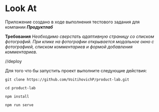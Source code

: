 # Look At

Приложение создано в ходе выполнения тестового задания для компании ***Продуктлаб***

**Требования**
*Необходимо сверстать адаптивную страницу со списком фотографий.
При клике на фотографии открывается модальное окно с фотографией,
списком комментариев и формой добавления комментариев.*

//deploy

Для того что бы запустить проект выполните следующие действия:

`git clone https://github.com/VoitihovichP/product-lab.git`

`cd product-lab`

`npm install`

`npm run serve`
